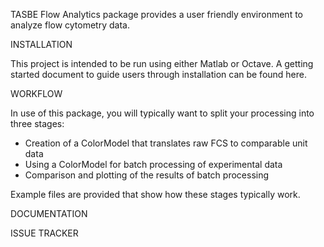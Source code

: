 TASBE Flow Analytics package provides a user friendly environment to analyze flow cytometry data.

INSTALLATION

 This project is intended to be run using either Matlab or Octave. A getting started document
to guide users through installation can be found here. 

WORKFLOW

In use of this package, you will typically want to split your
processing into three stages:

- Creation of a ColorModel that translates raw FCS to comparable unit data
- Using a ColorModel for batch processing of experimental data
- Comparison and plotting of the results of batch processing

Example files are provided that show how these stages typically work.


DOCUMENTATION


ISSUE TRACKER

